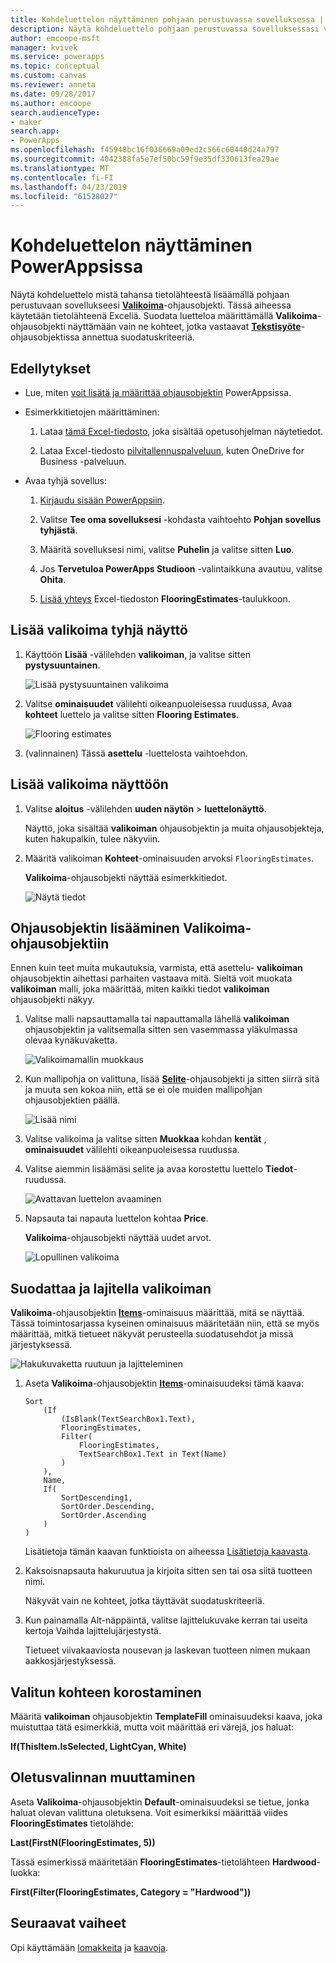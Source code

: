 ```yaml
---
title: Kohdeluettelon näyttäminen pohjaan perustuvassa sovelluksessa | Microsoft Docs
description: Näytä kohdeluettelo pohjaan perustuvassa sovelluksessasi valikoiman avulla ja suodata luetteloa määrittämällä kriteeri.
author: emcoope-msft
manager: kvivek
ms.service: powerapps
ms.topic: conceptual
ms.custom: canvas
ms.reviewer: anneta
ms.date: 09/28/2017
ms.author: emcoope
search.audienceType:
- maker
search.app:
- PowerApps
ms.openlocfilehash: f45948bc16f036669a09ed2c566c60440d24a797
ms.sourcegitcommit: 4042388fa5e7ef50bc59f9e35df330613fea29ae
ms.translationtype: MT
ms.contentlocale: fi-FI
ms.lasthandoff: 04/23/2019
ms.locfileid: "61528027"
---
```

# <a name="show-a-list-of-items-in-powerapps"></a>Kohdeluettelon näyttäminen PowerAppsissa

Näytä kohdeluettelo mistä tahansa tietolähteestä lisäämällä pohjaan perustuvaan sovellukseesi **[Valikoima](controls/control-gallery.md)**-ohjausobjekti. Tässä aiheessa käytetään tietolähteenä Exceliä. Suodata luetteloa määrittämällä **Valikoima**-ohjausobjekti näyttämään vain ne kohteet, jotka vastaavat **[Tekstisyöte](controls/control-text-input.md)**-ohjausobjektissa annettua suodatuskriteeriä.

## <a name="prerequisites"></a>Edellytykset

- Lue, miten [voit lisätä ja määrittää ohjausobjektin](add-configure-controls.md) PowerAppsissa.

- Esimerkkitietojen määrittäminen:
    1. Lataa [tämä Excel-tiedosto](https://az787822.vo.msecnd.net/documentation/get-started-from-data/FlooringEstimates.xlsx), joka sisältää opetusohjelman näytetiedot.

    2. Lataa Excel-tiedosto [pilvitallennuspalveluun](connections/cloud-storage-blob-connections.md), kuten OneDrive for Business -palveluun.

- Avaa tyhjä sovellus:
    1. [Kirjaudu sisään PowerAppsiin](http://web.powerapps.com?utm_source=padocs&utm_medium=linkinadoc&utm_campaign=referralsfromdoc).

    1. Valitse **Tee oma sovelluksesi** -kohdasta vaihtoehto **Pohjan sovellus tyhjästä**.

    1. Määritä sovelluksesi nimi, valitse **Puhelin** ja valitse sitten **Luo**.

    1. Jos **Tervetuloa PowerApps Studioon** -valintaikkuna avautuu, valitse **Ohita**.

    1. [Lisää yhteys](add-data-connection.md) Excel-tiedoston **FlooringEstimates**-taulukkoon.

## <a name="add-a-gallery-to-a-blank-screen"></a>Lisää valikoima tyhjä näyttö

1. Käyttöön **Lisää** -välilehden **valikoiman**, ja valitse sitten **pystysuuntainen**.

    ![Lisää pystysuuntainen valikoima](./media/add-gallery/gallery-dropdown.png)

1. Valitse **ominaisuudet** välilehti oikeanpuoleisessa ruudussa, Avaa **kohteet** luettelo ja valitse sitten **Flooring Estimates**.

    ![Flooring estimates](./media/add-gallery/select-layout.png)

1. (valinnainen) Tässä **asettelu** -luettelosta vaihtoehdon.

## <a name="add-a-gallery-in-a-screen"></a>Lisää valikoima näyttöön

1. Valitse **aloitus** -välilehden **uuden näytön** > **luettelonäyttö**.

    Näyttö, joka sisältää **valikoiman** ohjausobjektin ja muita ohjausobjekteja, kuten hakupalkin, tulee näkyviin.

1. Määritä valikoiman **Kohteet**-ominaisuuden arvoksi `FlooringEstimates`.

    **Valikoima**-ohjausobjekti näyttää esimerkkitiedot.

    ![Näytä tiedot](./media/add-gallery/show-data-default.png)

## <a name="add-a-control-to-the-gallery-control"></a>Ohjausobjektin lisääminen Valikoima-ohjausobjektiin
Ennen kuin teet muita mukautuksia, varmista, että asettelu- **valikoiman** ohjausobjektin aihettasi parhaiten vastaava mitä. Sieltä voit muokata **valikoiman** malli, joka määrittää, miten kaikki tiedot **valikoiman** ohjausobjekti näkyy.

1. Valitse malli napsauttamalla tai napauttamalla lähellä **valikoiman** ohjausobjektin ja valitsemalla sitten sen vasemmassa yläkulmassa olevaa kynäkuvaketta.

    ![Valikoimamallin muokkaus](./media/add-gallery/edit-item.png)

2. Kun mallipohja on valittuna, lisää **[Selite](controls/control-text-box.md)**-ohjausobjekti ja sitten siirrä sitä ja muuta sen kokoa niin, että se ei ole muiden mallipohjan ohjausobjektien päällä.

    ![Lisää nimi](./media/add-gallery/add-text-box.png)

3. Valitse valikoima ja valitse sitten **Muokkaa** kohdan **kentät** , **ominaisuudet** välilehti oikeanpuoleisessa ruudussa.

4. Valitse aiemmin lisäämäsi selite ja avaa korostettu luettelo **Tiedot**-ruudussa.

    ![Avattavan luettelon avaaminen](./media/add-gallery/open-dropdown.png)

5. Napsauta tai napauta luettelon kohtaa **Price**.

    **Valikoima**-ohjausobjekti näyttää uudet arvot.

    ![Lopullinen valikoima](./media/add-gallery/final-gallery.png)

## <a name="filter-and-sort-a-gallery"></a>Suodattaa ja lajitella valikoiman
**Valikoima**-ohjausobjektin **[Items](controls/properties-core.md)**-ominaisuus määrittää, mitä se näyttää. Tässä toimintosarjassa kyseinen ominaisuus määritetään niin, että se myös määrittää, mitkä tietueet näkyvät perusteella suodatusehdot ja missä järjestyksessä.

![Hakukuvaketta ruutuun ja lajitteleminen](./media/add-gallery/text-search-box.png)

1. Aseta **Valikoima**-ohjausobjektin **[Items](controls/properties-core.md)**-ominaisuudeksi tämä kaava:

    ```powerapps-dot
    Sort
        (If
            (IsBlank(TextSearchBox1.Text),
            FlooringEstimates,
            Filter(
                FlooringEstimates,
                TextSearchBox1.Text in Text(Name)
            )
        ),
        Name,
        If(
            SortDescending1,
            SortOrder.Descending,
            SortOrder.Ascending
        )
    )
    ```

    Lisätietoja tämän kaavan funktioista on aiheessa [Lisätietoja kaavasta](formula-reference.md).

1. Kaksoisnapsauta hakuruutua ja kirjoita sitten sen tai osa siitä tuotteen nimi.

    Näkyvät vain ne kohteet, jotka täyttävät suodatuskriteeriä.

1. Kun painamalla Alt-näppäintä, valitse lajittelukuvake kerran tai useita kertoja Vaihda lajittelujärjestystä.

    Tietueet viivakaaviosta nousevan ja laskevan tuotteen nimen mukaan aakkosjärjestyksessä.

## <a name="highlight-the-selected-item"></a>Valitun kohteen korostaminen
Määritä **valikoiman** ohjausobjektin **TemplateFill** ominaisuudeksi kaava, joka muistuttaa tätä esimerkkiä, mutta voit määrittää eri värejä, jos haluat:

**If(ThisItem.IsSelected, LightCyan, White)**

## <a name="change-the-default-selection"></a>Oletusvalinnan muuttaminen
Aseta **Valikoima**-ohjausobjektin **Default**-ominaisuudeksi se tietue, jonka haluat olevan valittuna oletuksena. Voit esimerkiksi määrittää viides **FlooringEstimates** tietolähde:

**Last(FirstN(FlooringEstimates, 5))**

Tässä esimerkissä määritetään **FlooringEstimates**-tietolähteen **Hardwood**-luokka:

**First(Filter(FlooringEstimates, Category = "Hardwood"))**

## <a name="next-steps"></a>Seuraavat vaiheet
Opi käyttämään [lomakkeita](working-with-forms.md) ja [kaavoja](working-with-formulas.md).
